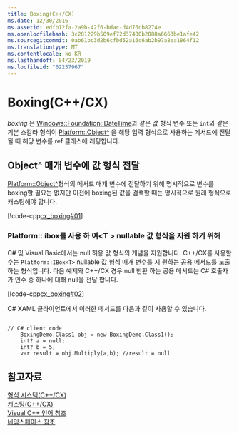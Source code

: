 ```yaml
---
title: Boxing(C++/CX)
ms.date: 12/30/2016
ms.assetid: edfb12fa-2a9b-42f6-bdac-d4d76cb8274e
ms.openlocfilehash: 3c281229b509ef72d37400b2088a6663be1afe42
ms.sourcegitcommit: 0ab61bc3d2b6cfbd52a16c6ab2b97a8ea1864f12
ms.translationtype: MT
ms.contentlocale: ko-KR
ms.lasthandoff: 04/23/2019
ms.locfileid: "62257967"
---
```

# <a name="boxing-ccx"></a>Boxing(C++/CX)

*boxing* 은 [Windows::Foundation::DateTime](/uwp/api/windows.foundation.datetime)과 같은 값 형식 변수 또는 `int`와 같은 기본 스칼라 형식이 [Platform::Object^](../cppcx/platform-object-class.md) 을 해당 입력 형식으로 사용하는 메서드에 전달될 때 해당 변수를 ref 클래스에 래핑합니다.

## <a name="passing-a-value-type-to-an-object-parameter"></a>Object^ 매개 변수에 값 형식 전달

[Platform::Object^](../cppcx/platform-object-class.md)형식의 메서드 매개 변수에 전달하기 위해 명시적으로 변수를 boxing할 필요는 없지만 이전에 boxing된 값을 검색할 때는 명시적으로 원래 형식으로 캐스팅해야 합니다.

[!code-cpp[cx_boxing#01](../cppcx/codesnippet/CPP/cx_boxing/class1.cpp#01)]

### <a name="using-platformiboxt-to-support-nullable-value-types"></a>Platform:: ibox를 사용 하 여\<T > nullable 값 형식을 지원 하기 위해

C# 및 Visual Basic에서는 null 허용 값 형식의 개념을 지원합니다. C++/CX를 사용할 수는 `Platform::IBox<T>` nullable 값 형식 매개 변수를 지 원하는 공용 메서드를 노출 하는 형식입니다. 다음 예제와 C++/CX 경우 null 반환 하는 공용 메서드는 C# 호출자가 인수 중 하나에 대해 null을 전달 합니다.

[!code-cpp[cx_boxing#02](../cppcx/codesnippet/CPP/cx_boxing/class1.h#02)]

C# XAML 클라이언트에서 이러한 메서드를 다음과 같이 사용할 수 있습니다.

```

// C# client code
    BoxingDemo.Class1 obj = new BoxingDemo.Class1();
    int? a = null;
    int? b = 5;
    var result = obj.Multiply(a,b); //result = null
```

## <a name="see-also"></a>참고자료

[형식 시스템(C++/CX)](../cppcx/type-system-c-cx.md)<br/>
[캐스팅(C++/CX)](../cppcx/casting-c-cx.md)<br/>
[Visual C++ 언어 참조](../cppcx/visual-c-language-reference-c-cx.md)<br/>
[네임스페이스 참조](../cppcx/namespaces-reference-c-cx.md)
